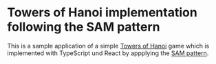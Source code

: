 # Towers of Hanoi implementation following the SAM pattern

This is a sample application of a simple [Towers of Hanoi](https://en.wikipedia.org/wiki/Tower_of_Hanoi) game which is implemented with TypeScript und React by appplying the [SAM pattern](http://sam.js.org/).

